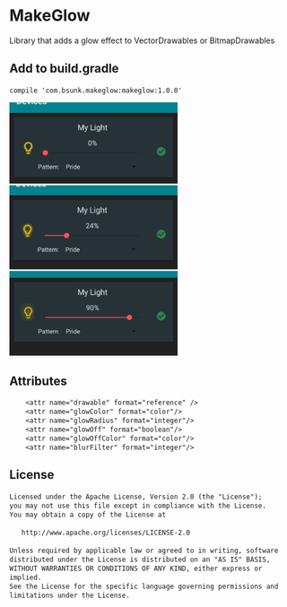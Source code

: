 # MakeGlow
Library that adds a glow effect to VectorDrawables or BitmapDrawables

## Add to build.gradle

    compile 'com.bsunk.makeglow:makeglow:1.0.0'
    
 <img src="/screenshots/Screenshot_20170301-140437.png" alt="image" width="300">
 <img src="/screenshots/Screenshot_20170301-140444.png" alt="image" width="300">
 <img src="/screenshots/Screenshot_20170301-140454.png" alt="image" width="300">

## Attributes

        <attr name="drawable" format="reference" />
        <attr name="glowColor" format="color"/>
        <attr name="glowRadius" format="integer"/>
        <attr name="glowOff" format="boolean"/>
        <attr name="glowOffColor" format="color"/>
        <attr name="blurFilter" format="integer"/>

License
-------

    Licensed under the Apache License, Version 2.0 (the "License");
    you may not use this file except in compliance with the License.
    You may obtain a copy of the License at

       http://www.apache.org/licenses/LICENSE-2.0

    Unless required by applicable law or agreed to in writing, software
    distributed under the License is distributed on an "AS IS" BASIS,
    WITHOUT WARRANTIES OR CONDITIONS OF ANY KIND, either express or implied.
    See the License for the specific language governing permissions and
    limitations under the License.
